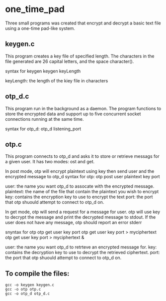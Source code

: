 # one_time_pad

Three small programs was created that encrypt and decrypt a basic text file using a one-time pad-like system. 

## keygen.c

This program creates a key file of specified length. The characters in the file generated are 26 capital letters, and the space character().

syntax for keygen
keygen keyLength

keyLength: the length of the kiey file in characters


## otp_d.c

This program run in the background as a daemon. The program functions to store the encrypted data and support up to five concurrent socket connections running at the same time.

syntax for otp_d:
otp_d listening_port


## otp.c

This program connects to otp_d and asks it to store or retrieve messags for a given user. It has two modes: ost and get.

In post mode, otp will encrypt plaintext using key then send user and the encrypted message to otp_d
syntax for otp:
otp post user plaintext key port

user: the name you want otp_d to assocate with the encrypted message.
plaintext: the name of the file that contain the plaintext you wish to encrypt
key: contains the encryption key to use to encrypt the text
port: the port that otp shuould attempt to connect to otp_d on.

In get mode, otp will send a request for a message for user. otp will use key to decrypt the message and print the decrypted message to stdout.
If the user does not have any message, otp should report an error stderr

snyntax for otp
otp get user key port
otp get user key port > myciphertext
otp get user key port > myciphertext &

user: the name you want otp_d to retrteve an encrypted message for.
key: contains the decryption key to use to decrypt the retrieved ciphertext.
port: the port that otp shuould attempt to connect to otp_d on.

## To compile the files:

    gcc -o keygen keygen.c
    gcc -o otp otp.c
    gcc -o otp_d otp_d.c
